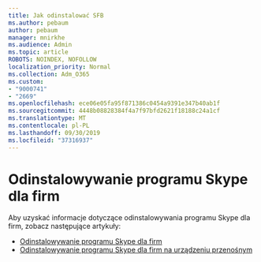 ```yaml
---
title: Jak odinstalować SFB
ms.author: pebaum
author: pebaum
manager: mnirkhe
ms.audience: Admin
ms.topic: article
ROBOTS: NOINDEX, NOFOLLOW
localization_priority: Normal
ms.collection: Adm_O365
ms.custom:
- "9000741"
- "2669"
ms.openlocfilehash: ece06e05fa95f871386c0454a9391e347b40ab1f
ms.sourcegitcommit: 4448b08828384f4a7f97bfd2621f18188c24a1cf
ms.translationtype: MT
ms.contentlocale: pl-PL
ms.lasthandoff: 09/30/2019
ms.locfileid: "37316937"
---
```

# <a name="uninstall-skype-for-business"></a>Odinstalowywanie programu Skype dla firm

Aby uzyskać informacje dotyczące odinstalowywania programu Skype dla firm, zobacz następujące artykuły:

- [Odinstalowywanie programu Skype dla firm](https://support.office.com/article/uninstall-skype-for-business-28c4a036-7f22-406c-b7f4-87894cbaf902)
- [Odinstalowywanie programu Skype dla firm na urządzeniu przenośnym](https://support.office.com/article/uninstall-skype-for-business-on-a-mobile-device-9c9e6270-f88e-404c-b757-3ffb6ffb897a)